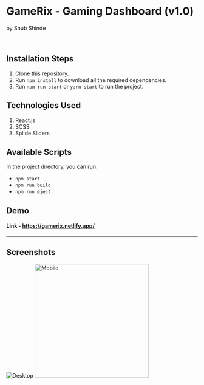 # GameRix - Gaming Dashboard (v1.0)
by Shub Shinde

<br>

## Installation Steps
1. Clone this repository.
2. Run `npm install` to download all the required dependencies.
3. Run `npm run start` or `yarn start` to run the project.


## Technologies Used
1. React.js
2. SCSS
3. Splide Sliders


## Available Scripts
In the project directory, you can run:
- `npm start`
- `npm run build`
- `npm run eject`


## Demo
#### Link - https://gamerix.netlify.app/

<hr>

## Screenshots

<img alt="Desktop" src="https://user-images.githubusercontent.com/34902695/170878623-59072051-589a-467b-91ff-068ead0e4003.png">  
<img alt="Mobile" width="300" src="https://user-images.githubusercontent.com/34902695/170878762-de72c02a-6023-477e-a546-fd9ef6b5a028.png">

